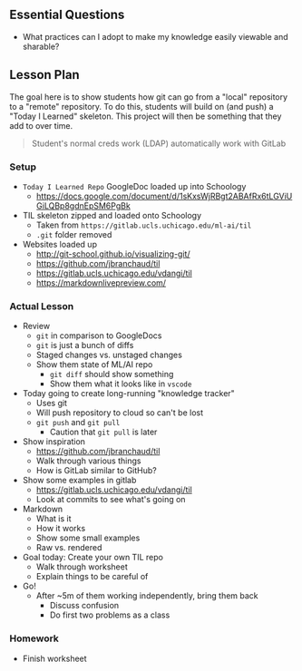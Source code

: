 ## Essential Questions

- What practices can I adopt to make my knowledge easily viewable and sharable?

## Lesson Plan

The goal here is to show students how git can go from a "local" repository to a
"remote" repository. To do this, students will build on (and push) a "Today I
Learned" skeleton. This project will then be something that they add to over
time.

> Student's normal creds work (LDAP) automatically work with GitLab

### Setup

- `Today I Learned Repo` GoogleDoc loaded up into Schoology
    - https://docs.google.com/document/d/1sKxsWjRBgt2ABAfRx6tLGViUGiLQBp8gdnEpSM6PgBk
- TIL skeleton zipped and loaded onto Schoology
    - Taken from `https://gitlab.ucls.uchicago.edu/ml-ai/til`
    - `.git` folder removed
- Websites loaded up
    - http://git-school.github.io/visualizing-git/
    - https://github.com/jbranchaud/til
    - https://gitlab.ucls.uchicago.edu/vdangi/til
    - https://markdownlivepreview.com/

### Actual Lesson

- Review
    - `git` in comparison to GoogleDocs
    - `git` is just a bunch of diffs
    - Staged changes vs. unstaged changes
    - Show them state of ML/AI repo
        - `git diff` should show something
        - Show them what it looks like in `vscode`
- Today going to create long-running "knowledge tracker"
    - Uses git
    - Will push repository to cloud so can't be lost
    - `git push` and `git pull`
        - Caution that `git pull` is later
- Show inspiration
    - https://github.com/jbranchaud/til
    - Walk through various things
    - How is GitLab similar to GitHub?
- Show some examples in gitlab
    - https://gitlab.ucls.uchicago.edu/vdangi/til
    - Look at commits to see what's going on
- Markdown
    - What is it
    - How it works
    - Show some small examples
    - Raw vs. rendered
- Goal today: Create your own TIL repo
    - Walk through worksheet
    - Explain things to be careful of
- Go!
    - After ~5m of them working independently, bring them back
        - Discuss confusion
        - Do first two problems as a class

### Homework

- Finish worksheet
